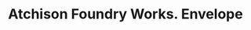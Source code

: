 ---
doi: 10.7916/D8WT0581
date_other: unknown
date_other_textual: unknown
form: printed ephemera
genre:
- Envelopes
name:
- Atchison Foundry Works
object_in_context_url: https://biggert.cul.columbia.edu/items/view/ave_biggert_00300
subject_hierarchical_geographic:
- Atchison, Kansas, United States
subject_name:
- Atchison Foundry Works
title: Atchison Foundry Works. Envelope
sort_title: Atchison Foundry Works. Envelope
call_number: ave_biggert_00300
coordinates:
- 39.5625,-95.12833333333333
pid: ave_biggert_00300
identifiers: ave_biggert_00300
thumbnail: https://derivativo-1.library.columbia.edu/iiif/2/ldpd:344258/full/!256,256/0/native.jpg
permalink: "/biggert/ave_biggert_00300/"
layout: iiif-image-page
---